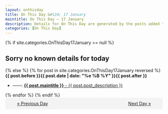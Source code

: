 ```yaml
---
layout: onthisday
title: On This Day &#124; 17 January
maintitle: On This Day — 17 January
description: Details for On This Day are generated by the posts added to the website so the content is subject to changes/updates over time.
categories: [On This Day]
---
```


{% if site.categories.OnThisDay17January == null %}
<h2>Sorry no known details for today</h2>
{% else %}
{% for post in site.categories.OnThisDay17January reversed %}
<strong>{{ post.before }}{{ post.date | date: "%e %B %Y" }}{{ post.after }}</strong>
<ul>
<li> ——: <a class="{{ post.class }}" href="{{ post.url }}"><strong>{{ post.maintitle }}</strong> - {{ post.post_description }}</a></li>
</ul>
{% endfor %}
{% endif %}
<br />
<div style="background-color: #f3f3f3; padding: 10px; border-radius: 5px; text-align: center; display: flex; justify-content: space-evenly;">
<a href="/onthisday/01/01-16">« Previous Day</a>
<span style="visibility:hidden;">[ Visit Leap Year February 29 ]</span>
<a href="/onthisday/01/01-18">Next Day »</a>
</div>

